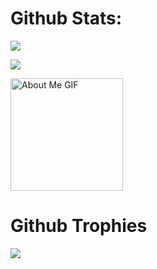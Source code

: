 # Github Stats:
[![](https://github-readme-stats.vercel.app/api/top-langs/?username=MnadeemSarwar8theme=radical&border=false&include_all_commits=true&count_private=true&layout=compact)](https://github.com/MnadeemSarwar8github-readme-stats)

[![](https://github-readme-streak-stats.herokuapp.com/?user=MnadeemSarwar8theme=radical&hide_border=false)](https://github-readme-stats.vercel.app/api?username=MnadeemSarwar8show_icons=true&theme=radical&hide_border=false&include_all_commits=true&count_private=true)<br/>

<img src="https://github.com/70skaaa/70skaaa/blob/main/images/about_me_gif" alt="About Me GIF" width="180px">

<br />

# Github Trophies
[![](https://github-profile-trophy.vercel.app/?username=MnadeemSarwar8theme=radical&no-frame=false&no-bg=true&margin-w=4)](https://github.com/MnadeemSarwar)

<!--- START_SECTION:iwaka --->
